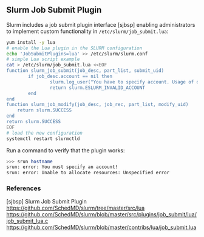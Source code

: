 ## Slurm Job Submit Plugin

Slurm includes a job submit plugin interface [sjbsp] enabling administrators to
implement custom functionality in `/etc/slurm/job_submit.lua`:

```bash
yum install -y lua
# enable the Lua plugin in the SLURM configuration
echo 'JobSubmitPlugins=lua' >> /etc/slurm/slurm.conf
# simple Lua script example
cat > /etc/slurm/job_submit.lua <<EOF
function slurm_job_submit(job_desc, part_list, submit_uid)
        if job_desc.account == nil then
                slurm.log_user("You have to specify account. Usage of default accounts is forbidden.")
                return slurm.ESLURM_INVALID_ACCOUNT
        end
end
function slurm_job_modify(job_desc, job_rec, part_list, modify_uid)
    return slurm.SUCCESS
end
return slurm.SUCCESS
EOF
# load the new configuration
systemctl restart slurmctld
```

Run a command to verify that the plugin works:

```bash
>>> srun hostname
srun: error: You must specify an account!
srun: error: Unable to allocate resources: Unspecified error
```


### References

[sjbsp] Slurm Job Submit Plugin  
<https://github.com/SchedMD/slurm/tree/master/src/lua>  
<https://github.com/SchedMD/slurm/blob/master/src/plugins/job_submit/lua/job_submit_lua.c>  
<https://github.com/SchedMD/slurm/blob/master/contribs/lua/job_submit.lua>
